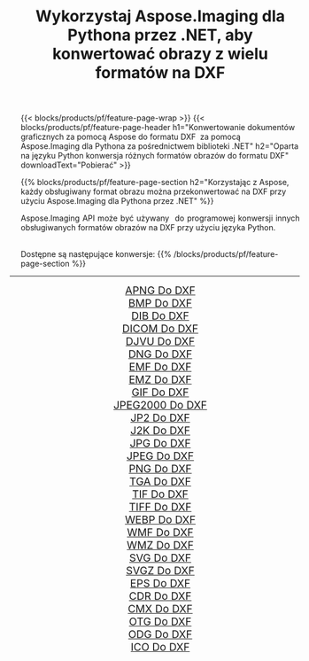 ﻿---
title: Wykorzystaj Aspose.Imaging dla Pythona przez .NET, aby konwertować obrazy z wielu formatów na DXF 
weight: 3920
url: /pl/python-net/conversion/to/dxf/ 
lang: pl
langdirlevel: 2
locales: zh-hans,ja,it,ru,de,es,fr,nl,id,lt,pl,pt,vi,tr,ko,zh-hant,ar,hi,th,sv,cs,uk,he
description: Możesz użyć Aspose.Imaging dla Pythona za pośrednictwem biblioteki .NET, aby przekonwertować z różnych formatów na DXF
---

{{< blocks/products/pf/feature-page-wrap >}}
{{< blocks/products/pf/feature-page-header h1="Konwertowanie dokumentów graficznych za pomocą Aspose do formatu DXF  za pomocą Aspose.Imaging dla Pythona za pośrednictwem biblioteki .NET" h2="Oparta na języku Python konwersja różnych formatów obrazów do formatu DXF" downloadText="Pobierać" >}}


{{% blocks/products/pf/feature-page-section  h2="Korzystając z Aspose, każdy obsługiwany format obrazu można przekonwertować na DXF przy użyciu Aspose.Imaging dla Pythona przez .NET" %}}
<p align=justify>Aspose.Imaging API może być używany  do programowej konwersji innych obsługiwanych formatów obrazów na DXF przy użyciu języka Python.</p>
<br/>
Dostępne są następujące konwersje:
{{% /blocks/products/pf/feature-page-section %}}
<div class="container-fluid productfamilypage bg-gray">
    <div class="convertypes bg-gray agp-content section">
        <div class="container">
		<hr style="margin-left:-20px;"/>
		<div class="row other-converters" style="gap: 10px;font-size: 19px;text-align:center;">
		    <div class='col-md-2 other-converter remove-lp remove-rp'><a href="/imaging/pl/python-net/conversion/apng-to-dxf/" style="padding:15px;">APNG Do DXF</a></div>
<div class='col-md-2 other-converter remove-lp remove-rp'><a href="/imaging/pl/python-net/conversion/bmp-to-dxf/" style="padding:15px;">BMP Do DXF</a></div>
<div class='col-md-2 other-converter remove-lp remove-rp'><a href="/imaging/pl/python-net/conversion/dib-to-dxf/" style="padding:15px;">DIB Do DXF</a></div>
<div class='col-md-2 other-converter remove-lp remove-rp'><a href="/imaging/pl/python-net/conversion/dicom-to-dxf/" style="padding:15px;">DICOM Do DXF</a></div>
<div class='col-md-2 other-converter remove-lp remove-rp'><a href="/imaging/pl/python-net/conversion/djvu-to-dxf/" style="padding:15px;">DJVU Do DXF</a></div>
<div class='col-md-2 other-converter remove-lp remove-rp'><a href="/imaging/pl/python-net/conversion/dng-to-dxf/" style="padding:15px;">DNG Do DXF</a></div>
<div class='col-md-2 other-converter remove-lp remove-rp'><a href="/imaging/pl/python-net/conversion/emf-to-dxf/" style="padding:15px;">EMF Do DXF</a></div>
<div class='col-md-2 other-converter remove-lp remove-rp'><a href="/imaging/pl/python-net/conversion/emz-to-dxf/" style="padding:15px;">EMZ Do DXF</a></div>
<div class='col-md-2 other-converter remove-lp remove-rp'><a href="/imaging/pl/python-net/conversion/gif-to-dxf/" style="padding:15px;">GIF Do DXF</a></div>
<div class='col-md-2 other-converter remove-lp remove-rp'><a href="/imaging/pl/python-net/conversion/jpeg2000-to-dxf/" style="padding:15px;">JPEG2000 Do DXF</a></div>
<div class='col-md-2 other-converter remove-lp remove-rp'><a href="/imaging/pl/python-net/conversion/jp2-to-dxf/" style="padding:15px;">JP2 Do DXF</a></div>
<div class='col-md-2 other-converter remove-lp remove-rp'><a href="/imaging/pl/python-net/conversion/j2k-to-dxf/" style="padding:15px;">J2K Do DXF</a></div>
<div class='col-md-2 other-converter remove-lp remove-rp'><a href="/imaging/pl/python-net/conversion/jpg-to-dxf/" style="padding:15px;">JPG Do DXF</a></div>
<div class='col-md-2 other-converter remove-lp remove-rp'><a href="/imaging/pl/python-net/conversion/jpeg-to-dxf/" style="padding:15px;">JPEG Do DXF</a></div>
<div class='col-md-2 other-converter remove-lp remove-rp'><a href="/imaging/pl/python-net/conversion/png-to-dxf/" style="padding:15px;">PNG Do DXF</a></div>
<div class='col-md-2 other-converter remove-lp remove-rp'><a href="/imaging/pl/python-net/conversion/tga-to-dxf/" style="padding:15px;">TGA Do DXF</a></div>
<div class='col-md-2 other-converter remove-lp remove-rp'><a href="/imaging/pl/python-net/conversion/tif-to-dxf/" style="padding:15px;">TIF Do DXF</a></div>
<div class='col-md-2 other-converter remove-lp remove-rp'><a href="/imaging/pl/python-net/conversion/tiff-to-dxf/" style="padding:15px;">TIFF Do DXF</a></div>
<div class='col-md-2 other-converter remove-lp remove-rp'><a href="/imaging/pl/python-net/conversion/webp-to-dxf/" style="padding:15px;">WEBP Do DXF</a></div>
<div class='col-md-2 other-converter remove-lp remove-rp'><a href="/imaging/pl/python-net/conversion/wmf-to-dxf/" style="padding:15px;">WMF Do DXF</a></div>
<div class='col-md-2 other-converter remove-lp remove-rp'><a href="/imaging/pl/python-net/conversion/wmz-to-dxf/" style="padding:15px;">WMZ Do DXF</a></div>
<div class='col-md-2 other-converter remove-lp remove-rp'><a href="/imaging/pl/python-net/conversion/svg-to-dxf/" style="padding:15px;">SVG Do DXF</a></div>
<div class='col-md-2 other-converter remove-lp remove-rp'><a href="/imaging/pl/python-net/conversion/svgz-to-dxf/" style="padding:15px;">SVGZ Do DXF</a></div>
<div class='col-md-2 other-converter remove-lp remove-rp'><a href="/imaging/pl/python-net/conversion/eps-to-dxf/" style="padding:15px;">EPS Do DXF</a></div>
<div class='col-md-2 other-converter remove-lp remove-rp'><a href="/imaging/pl/python-net/conversion/cdr-to-dxf/" style="padding:15px;">CDR Do DXF</a></div>
<div class='col-md-2 other-converter remove-lp remove-rp'><a href="/imaging/pl/python-net/conversion/cmx-to-dxf/" style="padding:15px;">CMX Do DXF</a></div>
<div class='col-md-2 other-converter remove-lp remove-rp'><a href="/imaging/pl/python-net/conversion/otg-to-dxf/" style="padding:15px;">OTG Do DXF</a></div>
<div class='col-md-2 other-converter remove-lp remove-rp'><a href="/imaging/pl/python-net/conversion/odg-to-dxf/" style="padding:15px;">ODG Do DXF</a></div>
<div class='col-md-2 other-converter remove-lp remove-rp'><a href="/imaging/pl/python-net/conversion/ico-to-dxf/" style="padding:15px;">ICO Do DXF</a></div>
                </div>
        </div>
    </div>
</div>
<br/>

